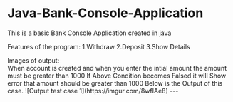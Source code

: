 # Java-Bank-Console-Application

<p>This is a basic Bank Console Application created in java

Features of the program:
1.Withdraw
2.Deposit
3.Show Details
</p>
Images of output: 
<br>
When account is created and when you enter the intial amount
the amount must be greater than 1000 
If Above Condition becomes Falsed it will Show error that amount should be greater than  1000 
Below is the Output of this case.
![Output test case 1](https://imgur.com/8wfIAe8)
---









